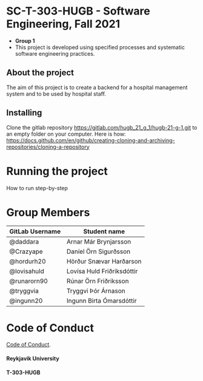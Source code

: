 # SC-T-303-HUGB - Software Engineering, Fall 2021

* **Group 1**
* This project is developed using specified processes and systematic software engineering practices.

## About the project
The aim of this project is to create a backend for a hospital management system and to be used by hospital staff. 

## Installing
Clone the gitlab repository https://gitlab.com/hugb_21_g_1/hugb-21-g-1.git to an empty folder on your computer. 
Here is how: https://docs.github.com/en/github/creating-cloning-and-archiving-repositories/cloning-a-repository


# Running the project
How to run step-by-step


# Group Members
| GitLab Username          | Student name                  |
| ------------------------ | ----------------------------- |
| @daddara                 | Arnar Már Brynjarsson         |
| @Crazyape                | Daníel Örn Sigurðsson         |
| @hordurh20               | Hörður Snævar Harðarson       |
| @lovisahuld              | Lovísa Huld Friðriksdóttir    |
| @runarorn90              | Rúnar Örn Friðriksson         |
| @tryggvia                | Tryggvi Þór Árnason           |
| @ingunn20                | Ingunn Birta Ómarsdóttir      |

# Code of Conduct

[Code of Conduct](https://gitlab.com/hugb_21_g_1/hugb-21-g-1/-/blob/master/code-of-conduct.md).


#### Reykjavik University
#### T-303-HUGB